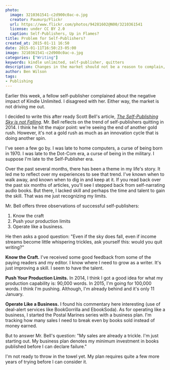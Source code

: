 ```yaml
---
photo:
  image: 3210361541-c2d900c0ac-o.jpg
  creator: Paumurp/Flickr
  url: https://www.flickr.com/photos/94281602@N00/3210361541
  license: under CC BY 2.0
  caption: Self-Publishers, Up in Flames?
title: Problem for Self-Publishers?
created_at: 2015-01-11 16:50
date: 2015-01-11T16:50:23-05:00
image: 3210361541-c2d900c0ac-o.jpg
categories: ["Writing"]
keywords: kindle unlimited, self-publisher, quitters
description: Changes in the market should not be a reason to complain, but to improve.
author: Ben Wilson
tags:
- Publishing
---
```

Earlier this week, a fellow self-publisher complained about the negative impact of Kindle Unlimited. I disagreed with her. Either way, the market is not driving me out.

<!--more-->

I decided to write this after ready Scott Bell's article, *[The Self-Publishing Sky is not Falling](http://killzoneauthors.blogspot.com/2015/01/the-self-publishing-sky-is-not-falling.html)*. Mr. Bell reflects on the trend of self-publishers quitting in 2014. I think he hit the major point: we're seeing the end of another gold rush. However, it's not a gold rush as much as an innovation cycle that is doing another spin.

I've seen a few go by. I was late to home computers, a curse of being born in 1970. I was late to the Dot-Com era, a curse of being in the military. I suppose I'm late to the Self-Publisher era.

Over the past several months, there has been a theme in my life's story. It led me to reflect over my experiences to see that trend. I've known when to walk away, and known when to dig in and keep at it. If you read back over the past six months of articles, you'll see I stepped back from self-narrating audio books. But there, I lacked skill and perhaps the time and talent to gain the skill. That was me just recognizing my limits.

Mr. Bell offers three observations of successful self-publishers:

1. Know the craft
2. Push your production limits
3. Operate like a business.

He then asks a good question: "Even if the sky does fall, even if income streams become little whispering trickles, ask yourself this: would you quit writing?"

**Know the Craft.** I've received some good feedback from some of the paying readers and my editor. I know where I need to grow as a writer. It's just improving a skill. I seem to have the talent.

**Push Your Production Limits.** In 2014, I think I got a good idea for what my production capability is: 90,000 words. In 2015, I'm going for 100,000 words. I think I'm pushing. Although, I'm already behind and it's only 11 January.

**Operate Like a Business.** I found his commentary here interesting (use of deal-alert services like BookGorrilla and EbookSoda). As for operating like a business, I started the Postal Marines series with a business plan. I'm tracking how many sales I need to break even by books sold instead of money earned.

But to answer Mr. Bell's question: "My sales are already a trickle. I'm just starting out. My business plan denotes my minimum investment in books published before I can declare failure."

I'm not ready to throw in the towel yet. My plan requires quite a few more years of trying before I can consider it.
